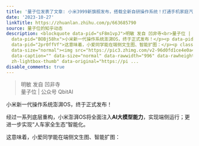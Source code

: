 ```yaml
---
title: '量子位发表了文章: 小米3999新旗舰发布，搭载全新自研操作系统！打通手机家庭汽车'
date: '2023-10-27'
linkTitle: https://zhuanlan.zhihu.com/p/663685790
source: 量子位的知乎动态
description: <blockquote data-pid="sF8m1vpJ">明敏 发自 凹非寺<br>量子位 | 公众号 QbitAI</blockquote><p
  data-pid="BOBj58hx">小米新一代操作系统澎湃OS，终于正式发布！</p><p data-pid="UMwrZkuk">经过一系列底层重构，小米澎湃OS将全面注入<b>AI大模型能力</b>，实现端侧运行；更进一步实现“人车家全生态”智能化。</p><p
  data-pid="2pr0ffVf">这意味着，小爱同学能在端侧文生图、智能扩图：</p><p class="ztext-empty-paragraph"><br></p><figure
  data-size="normal"><img src="https://pic3.zhimg.com/v2-96d0fd1ce4e0a48365db13f9191e736a_1440w.jpg"
  data-caption="" data-size="normal" data-rawwidth="996" data-rawheight="620" class="origin_image
  zh-lightbox-thumb" data-original="https://pi ...
disable_comments: true
---
```

<blockquote data-pid="sF8m1vpJ">明敏 发自 凹非寺<br>量子位 | 公众号 QbitAI</blockquote><p data-pid="BOBj58hx">小米新一代操作系统澎湃OS，终于正式发布！</p><p data-pid="UMwrZkuk">经过一系列底层重构，小米澎湃OS将全面注入<b>AI大模型能力</b>，实现端侧运行；更进一步实现“人车家全生态”智能化。</p><p data-pid="2pr0ffVf">这意味着，小爱同学能在端侧文生图、智能扩图：</p><p class="ztext-empty-paragraph"><br></p><figure data-size="normal"><img src="https://pic3.zhimg.com/v2-96d0fd1ce4e0a48365db13f9191e736a_1440w.jpg" data-caption="" data-size="normal" data-rawwidth="996" data-rawheight="620" class="origin_image zh-lightbox-thumb" data-original="https://pi ...